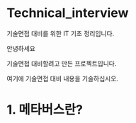 # Technical_interview
기술면접 대비를 위한 IT 기초 정리입니다.

안녕하세요

기술면접 대비할려고 만든 프로젝트입니다.

여기에 기술면접 대비 내용을 기술하십시오.

# 1. 메타버스란?
